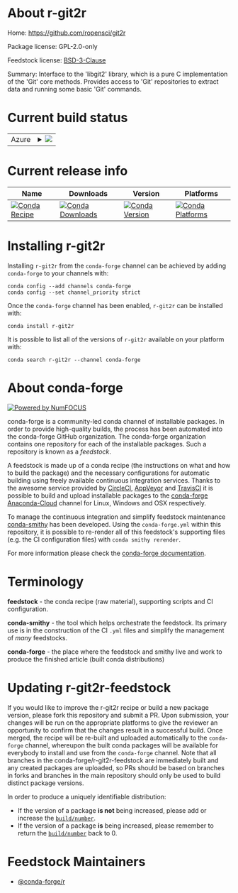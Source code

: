 About r-git2r
=============

Home: https://github.com/ropensci/git2r

Package license: GPL-2.0-only

Feedstock license: [BSD-3-Clause](https://github.com/conda-forge/r-git2r-feedstock/blob/master/LICENSE.txt)

Summary: Interface to the 'libgit2' library, which is a pure C implementation of the 'Git' core methods. Provides access to 'Git' repositories to extract data and running some basic 'Git' commands.

Current build status
====================


<table>
    
  <tr>
    <td>Azure</td>
    <td>
      <details>
        <summary>
          <a href="https://dev.azure.com/conda-forge/feedstock-builds/_build/latest?definitionId=1196&branchName=master">
            <img src="https://dev.azure.com/conda-forge/feedstock-builds/_apis/build/status/r-git2r-feedstock?branchName=master">
          </a>
        </summary>
        <table>
          <thead><tr><th>Variant</th><th>Status</th></tr></thead>
          <tbody><tr>
              <td>linux_64_openssl1.1.1r_base4.0</td>
              <td>
                <a href="https://dev.azure.com/conda-forge/feedstock-builds/_build/latest?definitionId=1196&branchName=master">
                  <img src="https://dev.azure.com/conda-forge/feedstock-builds/_apis/build/status/r-git2r-feedstock?branchName=master&jobName=linux&configuration=linux_64_openssl1.1.1r_base4.0" alt="variant">
                </a>
              </td>
            </tr><tr>
              <td>linux_64_openssl1.1.1r_base4.1</td>
              <td>
                <a href="https://dev.azure.com/conda-forge/feedstock-builds/_build/latest?definitionId=1196&branchName=master">
                  <img src="https://dev.azure.com/conda-forge/feedstock-builds/_apis/build/status/r-git2r-feedstock?branchName=master&jobName=linux&configuration=linux_64_openssl1.1.1r_base4.1" alt="variant">
                </a>
              </td>
            </tr><tr>
              <td>linux_64_openssl3r_base4.0</td>
              <td>
                <a href="https://dev.azure.com/conda-forge/feedstock-builds/_build/latest?definitionId=1196&branchName=master">
                  <img src="https://dev.azure.com/conda-forge/feedstock-builds/_apis/build/status/r-git2r-feedstock?branchName=master&jobName=linux&configuration=linux_64_openssl3r_base4.0" alt="variant">
                </a>
              </td>
            </tr><tr>
              <td>linux_64_openssl3r_base4.1</td>
              <td>
                <a href="https://dev.azure.com/conda-forge/feedstock-builds/_build/latest?definitionId=1196&branchName=master">
                  <img src="https://dev.azure.com/conda-forge/feedstock-builds/_apis/build/status/r-git2r-feedstock?branchName=master&jobName=linux&configuration=linux_64_openssl3r_base4.1" alt="variant">
                </a>
              </td>
            </tr><tr>
              <td>linux_aarch64_openssl1.1.1r_base4.0</td>
              <td>
                <a href="https://dev.azure.com/conda-forge/feedstock-builds/_build/latest?definitionId=1196&branchName=master">
                  <img src="https://dev.azure.com/conda-forge/feedstock-builds/_apis/build/status/r-git2r-feedstock?branchName=master&jobName=linux&configuration=linux_aarch64_openssl1.1.1r_base4.0" alt="variant">
                </a>
              </td>
            </tr><tr>
              <td>linux_aarch64_openssl1.1.1r_base4.1</td>
              <td>
                <a href="https://dev.azure.com/conda-forge/feedstock-builds/_build/latest?definitionId=1196&branchName=master">
                  <img src="https://dev.azure.com/conda-forge/feedstock-builds/_apis/build/status/r-git2r-feedstock?branchName=master&jobName=linux&configuration=linux_aarch64_openssl1.1.1r_base4.1" alt="variant">
                </a>
              </td>
            </tr><tr>
              <td>linux_aarch64_openssl3r_base4.0</td>
              <td>
                <a href="https://dev.azure.com/conda-forge/feedstock-builds/_build/latest?definitionId=1196&branchName=master">
                  <img src="https://dev.azure.com/conda-forge/feedstock-builds/_apis/build/status/r-git2r-feedstock?branchName=master&jobName=linux&configuration=linux_aarch64_openssl3r_base4.0" alt="variant">
                </a>
              </td>
            </tr><tr>
              <td>linux_aarch64_openssl3r_base4.1</td>
              <td>
                <a href="https://dev.azure.com/conda-forge/feedstock-builds/_build/latest?definitionId=1196&branchName=master">
                  <img src="https://dev.azure.com/conda-forge/feedstock-builds/_apis/build/status/r-git2r-feedstock?branchName=master&jobName=linux&configuration=linux_aarch64_openssl3r_base4.1" alt="variant">
                </a>
              </td>
            </tr><tr>
              <td>linux_ppc64le_openssl1.1.1r_base4.0</td>
              <td>
                <a href="https://dev.azure.com/conda-forge/feedstock-builds/_build/latest?definitionId=1196&branchName=master">
                  <img src="https://dev.azure.com/conda-forge/feedstock-builds/_apis/build/status/r-git2r-feedstock?branchName=master&jobName=linux&configuration=linux_ppc64le_openssl1.1.1r_base4.0" alt="variant">
                </a>
              </td>
            </tr><tr>
              <td>linux_ppc64le_openssl1.1.1r_base4.1</td>
              <td>
                <a href="https://dev.azure.com/conda-forge/feedstock-builds/_build/latest?definitionId=1196&branchName=master">
                  <img src="https://dev.azure.com/conda-forge/feedstock-builds/_apis/build/status/r-git2r-feedstock?branchName=master&jobName=linux&configuration=linux_ppc64le_openssl1.1.1r_base4.1" alt="variant">
                </a>
              </td>
            </tr><tr>
              <td>linux_ppc64le_openssl3r_base4.0</td>
              <td>
                <a href="https://dev.azure.com/conda-forge/feedstock-builds/_build/latest?definitionId=1196&branchName=master">
                  <img src="https://dev.azure.com/conda-forge/feedstock-builds/_apis/build/status/r-git2r-feedstock?branchName=master&jobName=linux&configuration=linux_ppc64le_openssl3r_base4.0" alt="variant">
                </a>
              </td>
            </tr><tr>
              <td>linux_ppc64le_openssl3r_base4.1</td>
              <td>
                <a href="https://dev.azure.com/conda-forge/feedstock-builds/_build/latest?definitionId=1196&branchName=master">
                  <img src="https://dev.azure.com/conda-forge/feedstock-builds/_apis/build/status/r-git2r-feedstock?branchName=master&jobName=linux&configuration=linux_ppc64le_openssl3r_base4.1" alt="variant">
                </a>
              </td>
            </tr><tr>
              <td>osx_64_openssl1.1.1r_base4.0</td>
              <td>
                <a href="https://dev.azure.com/conda-forge/feedstock-builds/_build/latest?definitionId=1196&branchName=master">
                  <img src="https://dev.azure.com/conda-forge/feedstock-builds/_apis/build/status/r-git2r-feedstock?branchName=master&jobName=osx&configuration=osx_64_openssl1.1.1r_base4.0" alt="variant">
                </a>
              </td>
            </tr><tr>
              <td>osx_64_openssl1.1.1r_base4.1</td>
              <td>
                <a href="https://dev.azure.com/conda-forge/feedstock-builds/_build/latest?definitionId=1196&branchName=master">
                  <img src="https://dev.azure.com/conda-forge/feedstock-builds/_apis/build/status/r-git2r-feedstock?branchName=master&jobName=osx&configuration=osx_64_openssl1.1.1r_base4.1" alt="variant">
                </a>
              </td>
            </tr><tr>
              <td>osx_64_openssl3r_base4.0</td>
              <td>
                <a href="https://dev.azure.com/conda-forge/feedstock-builds/_build/latest?definitionId=1196&branchName=master">
                  <img src="https://dev.azure.com/conda-forge/feedstock-builds/_apis/build/status/r-git2r-feedstock?branchName=master&jobName=osx&configuration=osx_64_openssl3r_base4.0" alt="variant">
                </a>
              </td>
            </tr><tr>
              <td>osx_64_openssl3r_base4.1</td>
              <td>
                <a href="https://dev.azure.com/conda-forge/feedstock-builds/_build/latest?definitionId=1196&branchName=master">
                  <img src="https://dev.azure.com/conda-forge/feedstock-builds/_apis/build/status/r-git2r-feedstock?branchName=master&jobName=osx&configuration=osx_64_openssl3r_base4.1" alt="variant">
                </a>
              </td>
            </tr><tr>
              <td>win_64_openssl1.1.1r_base4.0</td>
              <td>
                <a href="https://dev.azure.com/conda-forge/feedstock-builds/_build/latest?definitionId=1196&branchName=master">
                  <img src="https://dev.azure.com/conda-forge/feedstock-builds/_apis/build/status/r-git2r-feedstock?branchName=master&jobName=win&configuration=win_64_openssl1.1.1r_base4.0" alt="variant">
                </a>
              </td>
            </tr><tr>
              <td>win_64_openssl1.1.1r_base4.1</td>
              <td>
                <a href="https://dev.azure.com/conda-forge/feedstock-builds/_build/latest?definitionId=1196&branchName=master">
                  <img src="https://dev.azure.com/conda-forge/feedstock-builds/_apis/build/status/r-git2r-feedstock?branchName=master&jobName=win&configuration=win_64_openssl1.1.1r_base4.1" alt="variant">
                </a>
              </td>
            </tr><tr>
              <td>win_64_openssl3r_base4.0</td>
              <td>
                <a href="https://dev.azure.com/conda-forge/feedstock-builds/_build/latest?definitionId=1196&branchName=master">
                  <img src="https://dev.azure.com/conda-forge/feedstock-builds/_apis/build/status/r-git2r-feedstock?branchName=master&jobName=win&configuration=win_64_openssl3r_base4.0" alt="variant">
                </a>
              </td>
            </tr><tr>
              <td>win_64_openssl3r_base4.1</td>
              <td>
                <a href="https://dev.azure.com/conda-forge/feedstock-builds/_build/latest?definitionId=1196&branchName=master">
                  <img src="https://dev.azure.com/conda-forge/feedstock-builds/_apis/build/status/r-git2r-feedstock?branchName=master&jobName=win&configuration=win_64_openssl3r_base4.1" alt="variant">
                </a>
              </td>
            </tr>
          </tbody>
        </table>
      </details>
    </td>
  </tr>
</table>

Current release info
====================

| Name | Downloads | Version | Platforms |
| --- | --- | --- | --- |
| [![Conda Recipe](https://img.shields.io/badge/recipe-r--git2r-green.svg)](https://anaconda.org/conda-forge/r-git2r) | [![Conda Downloads](https://img.shields.io/conda/dn/conda-forge/r-git2r.svg)](https://anaconda.org/conda-forge/r-git2r) | [![Conda Version](https://img.shields.io/conda/vn/conda-forge/r-git2r.svg)](https://anaconda.org/conda-forge/r-git2r) | [![Conda Platforms](https://img.shields.io/conda/pn/conda-forge/r-git2r.svg)](https://anaconda.org/conda-forge/r-git2r) |

Installing r-git2r
==================

Installing `r-git2r` from the `conda-forge` channel can be achieved by adding `conda-forge` to your channels with:

```
conda config --add channels conda-forge
conda config --set channel_priority strict
```

Once the `conda-forge` channel has been enabled, `r-git2r` can be installed with:

```
conda install r-git2r
```

It is possible to list all of the versions of `r-git2r` available on your platform with:

```
conda search r-git2r --channel conda-forge
```


About conda-forge
=================

[![Powered by
NumFOCUS](https://img.shields.io/badge/powered%20by-NumFOCUS-orange.svg?style=flat&colorA=E1523D&colorB=007D8A)](https://numfocus.org)

conda-forge is a community-led conda channel of installable packages.
In order to provide high-quality builds, the process has been automated into the
conda-forge GitHub organization. The conda-forge organization contains one repository
for each of the installable packages. Such a repository is known as a *feedstock*.

A feedstock is made up of a conda recipe (the instructions on what and how to build
the package) and the necessary configurations for automatic building using freely
available continuous integration services. Thanks to the awesome service provided by
[CircleCI](https://circleci.com/), [AppVeyor](https://www.appveyor.com/)
and [TravisCI](https://travis-ci.com/) it is possible to build and upload installable
packages to the [conda-forge](https://anaconda.org/conda-forge)
[Anaconda-Cloud](https://anaconda.org/) channel for Linux, Windows and OSX respectively.

To manage the continuous integration and simplify feedstock maintenance
[conda-smithy](https://github.com/conda-forge/conda-smithy) has been developed.
Using the ``conda-forge.yml`` within this repository, it is possible to re-render all of
this feedstock's supporting files (e.g. the CI configuration files) with ``conda smithy rerender``.

For more information please check the [conda-forge documentation](https://conda-forge.org/docs/).

Terminology
===========

**feedstock** - the conda recipe (raw material), supporting scripts and CI configuration.

**conda-smithy** - the tool which helps orchestrate the feedstock.
                   Its primary use is in the construction of the CI ``.yml`` files
                   and simplify the management of *many* feedstocks.

**conda-forge** - the place where the feedstock and smithy live and work to
                  produce the finished article (built conda distributions)


Updating r-git2r-feedstock
==========================

If you would like to improve the r-git2r recipe or build a new
package version, please fork this repository and submit a PR. Upon submission,
your changes will be run on the appropriate platforms to give the reviewer an
opportunity to confirm that the changes result in a successful build. Once
merged, the recipe will be re-built and uploaded automatically to the
`conda-forge` channel, whereupon the built conda packages will be available for
everybody to install and use from the `conda-forge` channel.
Note that all branches in the conda-forge/r-git2r-feedstock are
immediately built and any created packages are uploaded, so PRs should be based
on branches in forks and branches in the main repository should only be used to
build distinct package versions.

In order to produce a uniquely identifiable distribution:
 * If the version of a package **is not** being increased, please add or increase
   the [``build/number``](https://docs.conda.io/projects/conda-build/en/latest/resources/define-metadata.html#build-number-and-string).
 * If the version of a package **is** being increased, please remember to return
   the [``build/number``](https://docs.conda.io/projects/conda-build/en/latest/resources/define-metadata.html#build-number-and-string)
   back to 0.

Feedstock Maintainers
=====================

* [@conda-forge/r](https://github.com/conda-forge/r/)

